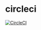 # circleci

[![CircleCI](https://circleci.com/gh/stephanel/circleci.svg?style=svg)](https://circleci.com/gh/stephanel/circleci)
